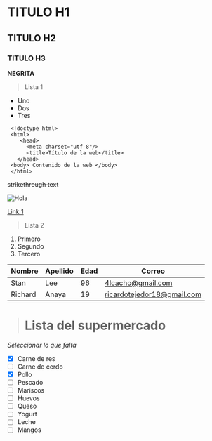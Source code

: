 # TITULO H1
## TITULO H2
### TITULO H3 
**NEGRITA**

> Lista 1
- Uno
- Dos
- Tres
```
 <!doctype html>
 <html>
    <head>
      <meta charset="utf-8"/>
      <title>Título de la web</title>    
   </head>
 <body> Contenido de la web </body>
 </html>
```
~~strikethrough text~~

![Hola](https://media.istockphoto.com/id/1413658359/es/vector/icono-de-bombilla-s%C3%ADmbolo-de-energ%C3%ADa-y-pensamiento.jpg?s=612x612&w=0&k=20&c=60vmqhtdqAZ7VAZJQMHSudEcyeEUHBPdECF8hILUyCg=) 

[Link 1]([https://www.google.com](https://stackedit.io/app#))

>Lista 2
1. Primero
2. Segundo
3. Tercero

|Nombre|Apellido  | Edad|Correo|
|--|--| -- |--|
|Stan  | Lee | 96| 4lcacho@gmail.com|
|Richard|Anaya|19| ricardotejedor18@gmail.com|

>  # Lista del supermercado
*Seleccionar lo que falta*
- [x] Carne de res
- [ ] Carne de cerdo
- [x] Pollo
- [ ] Pescado
- [ ] Mariscos
- [ ] Huevos
- [ ] Queso
- [ ] Yogurt
- [ ] Leche
- [ ] Mangos
